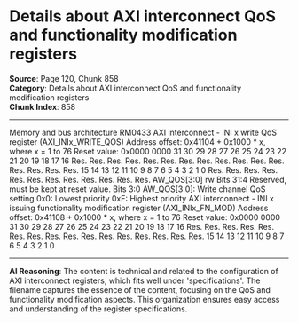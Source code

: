 # Details about AXI interconnect QoS and functionality modification registers

**Source**: Page 120, Chunk 858  
**Category**: Details about AXI interconnect QoS and functionality modification registers  
**Chunk Index**: 858

---

Memory and bus architecture RM0433
AXI interconnect - INI x write QoS register (AXI_INIx_WRITE_QOS)
Address offset: 0x41104 + 0x1000 * x, where x = 1 to 76
Reset value: 0x0000 0000
31 30 29 28 27 26 25 24 23 22 21 20 19 18 17 16
Res. Res. Res. Res. Res. Res. Res. Res. Res. Res. Res. Res. Res. Res. Res. Res.
15 14 13 12 11 10 9 8 7 6 5 4 3 2 1 0
Res. Res. Res. Res. Res. Res. Res. Res. Res. Res. Res. Res. AW_QOS[3:0]
rw
Bits 31:4 Reserved, must be kept at reset value.
Bits 3:0 AW_QOS[3:0]: Write channel QoS setting
0x0: Lowest priority
0xF: Highest priority
AXI interconnect - INI x issuing functionality modification register
(AXI_INIx_FN_MOD)
Address offset: 0x41108 + 0x1000 * x, where x = 1 to 76
Reset value: 0x0000 0000
31 30 29 28 27 26 25 24 23 22 21 20 19 18 17 16
Res. Res. Res. Res. Res. Res. Res. Res. Res. Res. Res. Res. Res. Res. Res. Res.
15 14 13 12 11 10 9 8 7 6 5 4 3 2 1 0

---

**AI Reasoning**: The content is technical and related to the configuration of AXI interconnect registers, which fits well under 'specifications'. The filename captures the essence of the content, focusing on the QoS and functionality modification aspects. This organization ensures easy access and understanding of the register specifications.
